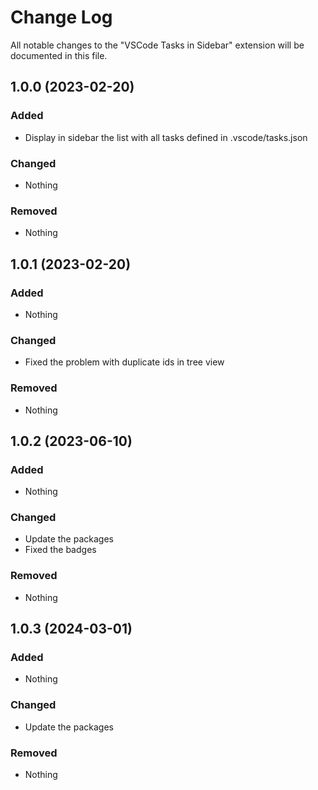 # Change Log

All notable changes to the "VSCode Tasks in Sidebar" extension will be documented in this file.

## 1.0.0 (2023-02-20)

### Added

- Display in sidebar the list with all tasks defined in .vscode/tasks.json

### Changed

- Nothing

### Removed

- Nothing

## 1.0.1 (2023-02-20)

### Added

- Nothing

### Changed

- Fixed the problem with duplicate ids in tree view

### Removed

- Nothing

## 1.0.2 (2023-06-10)

### Added

- Nothing

### Changed

- Update the packages
- Fixed the badges

### Removed

- Nothing

## 1.0.3 (2024-03-01)

### Added

- Nothing

### Changed

- Update the packages

### Removed

- Nothing
